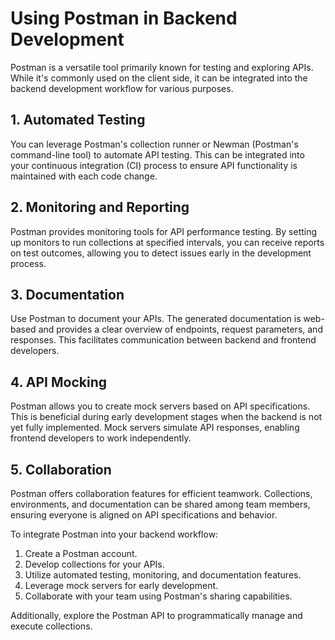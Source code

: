 # Using Postman in Backend Development

Postman is a versatile tool primarily known for testing and exploring APIs. While it's commonly used on the client side, it can be integrated into the backend development workflow for various purposes.

## 1. Automated Testing

You can leverage Postman's collection runner or Newman (Postman's command-line tool) to automate API testing. This can be integrated into your continuous integration (CI) process to ensure API functionality is maintained with each code change.

## 2. Monitoring and Reporting

Postman provides monitoring tools for API performance testing. By setting up monitors to run collections at specified intervals, you can receive reports on test outcomes, allowing you to detect issues early in the development process.

## 3. Documentation

Use Postman to document your APIs. The generated documentation is web-based and provides a clear overview of endpoints, request parameters, and responses. This facilitates communication between backend and frontend developers.

## 4. API Mocking

Postman allows you to create mock servers based on API specifications. This is beneficial during early development stages when the backend is not yet fully implemented. Mock servers simulate API responses, enabling frontend developers to work independently.

## 5. Collaboration

Postman offers collaboration features for efficient teamwork. Collections, environments, and documentation can be shared among team members, ensuring everyone is aligned on API specifications and behavior.

To integrate Postman into your backend workflow:

1. Create a Postman account.
2. Develop collections for your APIs.
3. Utilize automated testing, monitoring, and documentation features.
4. Leverage mock servers for early development.
5. Collaborate with your team using Postman's sharing capabilities.

Additionally, explore the Postman API to programmatically manage and execute collections.
